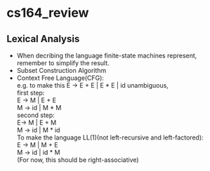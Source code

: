 # cs164_review
## Lexical Analysis
- When decribing the language finite-state machines represent, remember to simplify the result. 
- Subset Construction Algorithm
- Context Free Language(CFG):    
e.g. to make this E -> E + E | E * E | id unambiguous,   
first step:  
E -> M | E + E  
M -> id | M * M   
second step:      
E-> M | E + M    
M -> id | M * id  
To make the language LL(1)(not left-recursive and left-factored):  
E -> M | M + E  
M -> id | id * M  
(For now, this should be right-associative) 

